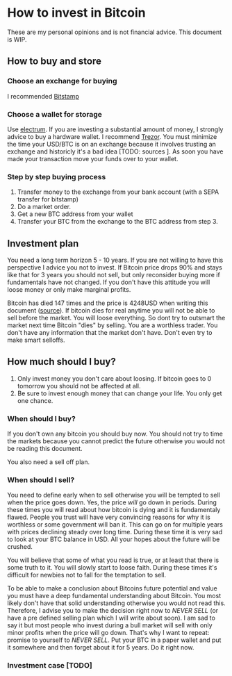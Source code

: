 # How to invest in Bitcoin
These are my personal opinions and is not financial advice. This document is WIP.

## How to buy and store
### Choose an exchange for buying
I recommended [Bitstamp](http://bitstamp.net/)

### Choose a wallet for storage
Use [electrum](https://electrum.org/#home). If you are investing a substantial amount of money, I strongly advice to buy a hardware wallet. I recommend [Trezor](https://trezor.io/). You must minimize the time your USD/BTC is on an exchange because it involves trusting an exchange and historicly it's a bad idea [TODO: sources ]. As soon you have made your transaction move your funds over to your wallet. 

### Step by step buying process

1. Transfer money to the exchange from your bank account (with a SEPA transfer for bitstamp)
2. Do a market order.
3. Get a new BTC address from your wallet
4. Transfer your BTC from the exchange to the BTC address from step 3.

## Investment plan

You need a long term horizon 5 - 10 years. If you are not willing to have this perspective I advice you not to invest. If Bitcoin price drops 90% and stays like that for 3 years you should not sell, but only reconsider buying more if fundamentals have not changed. If you don't have this attitude you will loose money or only make marginal profits. 

Bitcoin has died 147 times and the price is 4248USD when writing this document ([source](https://99bitcoins.com/bitcoinobituaries/)). If bitcoin dies for real anytime you will not be able to sell before the market. You will loose everything. So dont try to outsmart the market next time Bitcoin "dies" by selling. You are a worthless trader. You don't have any information that the market don't have. Don't even try to make smart selloffs.

## How much should I buy?

1. Only invest money you don't care about loosing. If bitcoin goes to 0 tomorrow you should not be affected at all.
2. Be sure to invest enough money that can change your life. You only get one chance.

### When should I buy? 
If you don't own any bitcoin you should buy now. You should not try to time the markets because you cannot predict the future otherwise you would not be reading this document.

You also need a sell off plan. 

### When should I sell?

You need to define early when to sell otherwise you will be tempted to sell when the price goes down. Yes, the price *will* go down in periods. During these times you will read about how bitcoin is dying and it is fundamentaly flawed. People you trust will have very convincing reasons for why it is worthless or some government will ban it. This can go on for multiple years with prices declining steady over long time. During these time it is very sad to look at your BTC balance in USD. All your hopes about the future will be crushed. 

You will believe that some of what you read is true, or at least that there is some truth to it. You will slowly start to loose faith. During these times it's difficult for newbies not to fall for the temptation to sell. 

To be able to make a conclusion about Bitcoins future potential and value you must have a deep fundamental understanding about Bitcoin. You most likely don't have that solid understanding otherwise you would not read this. Therefore, I advise you to make the decision right now to *NEVER SELL* (or have a pre defined selling plan which I will write about soon). I am sad to say it but most people who invest during a bull market will sell with only minor profits when the price will go down. That's why I want to repeat: promise to yourself to *NEVER SELL*. Put your BTC in a paper wallet and put it somewhere and then forget about it for 5 years. Do it right now. 

### Investment case [TODO]
